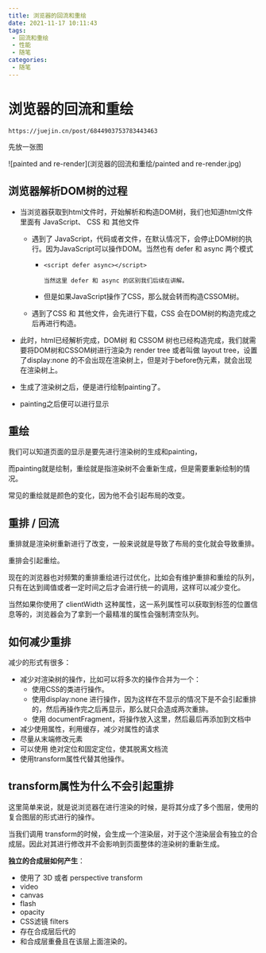 ```yaml
---
title: 浏览器的回流和重绘
date: 2021-11-17 10:11:43
tags:
 - 回流和重绘
 - 性能
 - 随笔
categories:
 - 随笔
---
```




#  浏览器的回流和重绘

```
https://juejin.cn/post/6844903753783443463
```

先放一张图

![painted and re-render](浏览器的回流和重绘/painted and re-render.jpg)



## 浏览器解析DOM树的过程

* 当浏览器获取到html文件时，开始解析和构造DOM树，我们也知道html文件里面有 JavaScript、 CSS 和 其他文件

  * 遇到了 JavaScript，代码或者文件，在默认情况下，会停止DOM树的执行。因为JavaScript可以操作DOM。当然也有 defer 和 async 两个模式 

    * ```
      <script defer async></script>
      
      当然这里 defer 和 async 的区别我们后续在讲解。
      ```

    * 但是如果JavaScript操作了CSS，那么就会转而构造CSSOM树。

  * 遇到了CSS 和 其他文件，会先进行下载，CSS 会在DOM树的构造完成之后再进行构造。

* 此时，html已经解析完成，DOM树 和 CSSOM 树也已经构造完成，我们就需要将DOM树和CSSOM树进行渲染为 render tree 或者叫做 layout tree，设置了display:none 的不会出现在渲染树上，但是对于before伪元素，就会出现在渲染树上。

* 生成了渲染树之后，便是进行绘制painting了。

* painting之后便可以进行显示



## 重绘

我们可以知道页面的显示是要先进行渲染树的生成和painting，

而painting就是绘制，重绘就是指渲染树不会重新生成，但是需要重新绘制的情况。

常见的重绘就是颜色的变化，因为他不会引起布局的改变。



## 重排 / 回流

重排就是渲染树重新进行了改变，一般来说就是导致了布局的变化就会导致重排。

重排会引起重绘。

现在的浏览器也对频繁的重排重绘进行过优化，比如会有维护重排和重绘的队列，只有在达到阈值或者一定时间之后才会进行统一的调用，这样可以减少变化。

当然如果你使用了 clientWidth 这种属性，这一系列属性可以获取到标签的位置信息等的，浏览器会为了拿到一个最精准的属性会强制清空队列。



## 如何减少重排

减少的形式有很多：

* 减少对渲染树的操作，比如可以将多次的操作合并为一个：
  * 使用CSS的类进行操作。
  * 使用display:none 进行操作，因为这样在不显示的情况下是不会引起重排的，然后再操作完之后再显示，那么就只会造成两次重排。
  * 使用 documentFragment，将操作放入这里，然后最后再添加到文档中
* 减少使用属性，利用缓存，减少对属性的请求
* 尽量从末端修改元素
* 可以使用 绝对定位和固定定位，使其脱离文档流
* 使用transform属性代替其他操作。



## transform属性为什么不会引起重排

这里简单来说，就是说浏览器在进行渲染的时候，是将其分成了多个图层，使用的复合图层的形式进行的操作。

当我们调用 transform的时候，会生成一个渲染层，对于这个渲染层会有独立的合成层。因此对其进行修改并不会影响到页面整体的渲染树的重新生成。

**独立的合成层如何产生**：

* 使用了 3D 或者 perspective transform
* video
* canvas
* flash
* opacity
* CSS滤镜 filters
* 存在合成层后代的
* 和合成层重叠且在该层上面渲染的。



